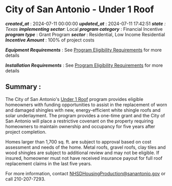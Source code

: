 # City of San Antonio - Under 1 Roof 
 ***created_at*** : 2024-07-11 00:00:00 
 ***updated_at*** : 2024-07-11 17:42:51 
 ***state** : Texas 
 **implementing sector***: Local 
 ***program category*** : Financial Incentive 
 ***program type*** : Grant Program 
 ***sector*** : Residential, Low Income Residential 
 ***Incentive Amount*** : 100% of project costs

 
 ***Equipment Requirements*** : See [Program Eligibility
Requirements](https://www.sanantonio.gov/Portals/0/Files/NHSD/Repair/Application.pdf?ver=2020-08-05-125334-350)
for more details

 
 ***Installation Requirements*** : See [Program Eligibility
Requirements](https://www.sanantonio.gov/Portals/0/Files/NHSD/Repair/Application.pdf?ver=2020-08-05-125334-350)
for more details

 
 ## Summary : 
 The City of San Antonio's [Under 1
Roof](https://www.sa.gov/Directory/Departments/NHSD/Housing-Support/Repair)
program provides eligible homeowners with funding opportunities to assist in
the replacement of worn and damaged shingles with new, energy-efficient white
shingle roofs and solar underlayment. The program provides a one-time grant
and the City of San Antonio will place a restrictive covenant on the property
requiring homeowners to maintain ownership and occupancy for five years after
project completion.  

Homes larger than 1,700 sq. ft. are subject to approval based on cost
assessment and needs of the home. Metal roofs, gravel roofs, clay tiles and
wood shingles are subject to additional review and may not be eligible. If
insured, homeowner must not have received insurance payout for full roof
replacement claims in the last five years.

For more information, contact NHSDHousingProduction@sanantonio.gov or call
210-207-7293.  

 
 